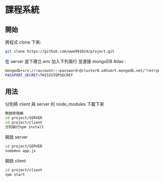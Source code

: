 # 課程系統

## 開始

將程式 clone 下來:

```bash
git clone https://github.com/www991024/project.git
```

在 server 底下建立.env 加入下列兩行 並連接 mongoDB Atlas :

```bash
mongodb+srv://<account>:<password>@cluster0.u4hsmrt.mongodb.net/?retryWrites=true&w=majority&appName=<DBname>
PASSPORT_SECRET=THISISTOPSECRET
```

## 用法

分別將 client 與 server 的 node_modules 下載下來

```bash
開啟終端機
cd project/SERVER
cd project/client
分別執行npm install
```

開啟 server

```bash
cd project/SERVER
nodemon app.js
```

開啟 client

```bash
cd project/client
npm start
```
